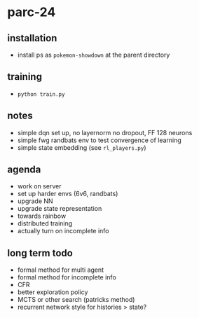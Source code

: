 # parc-24

## installation

- install ps as `pokemon-showdown` at the parent directory

## training

- `python train.py`

## notes

- simple dqn set up, no layernorm no dropout, FF 128 neurons
- simple fwg randbats env to test convergence of learning
- simple state embedding (see `rl_players.py`)

## agenda

- work on server
- set up harder envs (6v6, randbats)
- upgrade NN
- upgrade state representation
- towards rainbow
- distributed training
- actually turn on incomplete info

## long term todo

- formal method for multi agent
- formal method for incomplete info
- CFR
- better exploration policy
- MCTS or other search (patricks method)
- recurrent network style for histories > state?
